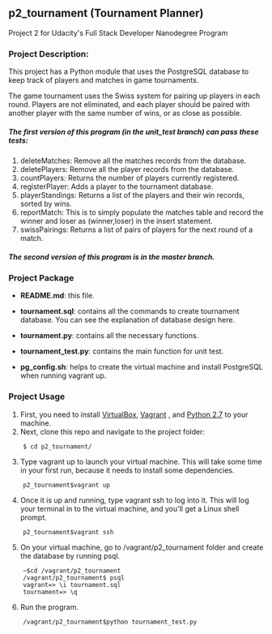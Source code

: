 ﻿## p2_tournament (Tournament Planner)

Project 2 for Udacity's Full Stack Developer Nanodegree Program

### Project Description:

This project has a Python module that uses the PostgreSQL database to keep track of players and matches in game tournaments.

The game tournament uses the Swiss system for pairing up players in each round.
Players are not eliminated, and each player should be paired with another player with the same number of wins, or as close as possible.

##### The first version of this program (in the unit_test branch) can pass these tests:
1. deleteMatches: Remove all the matches records from the database.
2. deletePlayers: Remove all the player records from the database.
3. countPlayers: Returns the number of players currently registered.
4. registerPlayer: Adds a player to the tournament database.
5. playerStandings: Returns a list of the players and their win records, sorted by wins.
6. reportMatch: This is to simply populate the matches table and record the winner and loser as (winner,loser) in the insert statement.
7. swissPairings: Returns a list of pairs of players for the next round of a match.

##### The second version of this program is in the master branch.

### Project Package

  - **README.md**: this file.

  - **tournament.sql**: contains all the commands to create tournament database. You can see the explanation of database design here.

  - **tournament.py**: contains all the necessary functions.

  - **tournament_test.py**: contains the main function for unit test.

  - **pg_config.sh**: helps to create the virtual machine and install PostgreSQL when running vagrant up.

### Project Usage

1. First, you need to install [VirtualBox](https://www.virtualbox.org/wiki/Downloads), [Vagrant](https://www.vagrantup.com/downloads) , and [Python 2.7](http://blog.python.org/2015/05/python-2710-released.html?utm_source=feedburner&utm_medium=feed&utm_campaign=Feed%3A+PythonInsider+%28Python+Insider%29) to your machine.
2. Next, clone this repo and navigate to the project folder:
```
	$ cd p2_tournament/
```
3. Type vagrant up to launch your virtual machine. This will take some time in your first run, because it needs to install some dependencies.
```
	p2_tournament$vagrant up
```
4. Once it is up and running, type vagrant ssh to log into it. This will log your terminal in to the virtual machine, and you'll get a Linux shell prompt.
```
	p2_tournament$vagrant ssh
```
5. On your virtual machine, go to /vagrant/p2_tournament folder and create the database by running psql.
```
	~$cd /vagrant/p2_tournament
	/vagrant/p2_tournament$ psql
	vagrant=> \i tournament.sql
	tournament=> \q
```

6. Run the program.

```
	/vagrant/p2_tournament$python tournament_test.py
```


